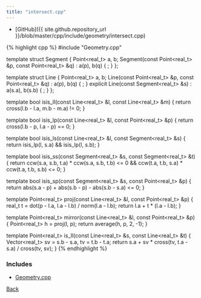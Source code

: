 ```yaml
---
title: "intersect.cpp"
---
```


- [GitHub]({{ site.github.repository_url }}/blob/master/cpp/include/geometry/intersect.cpp)

{% highlight cpp %}
#include "Geometry.cpp"

template <typename real_t> struct Segment {
  Point<real_t> a, b;
  Segment(const Point<real_t> &p, const Point<real_t> &q) : a(p), b(q) { ; }
};

template <typename real_t> struct Line {
  Point<real_t> a, b;
  Line(const Point<real_t> &p, const Point<real_t> &q) : a(p), b(q) { ; }
  explicit Line(const Segment<real_t> &s) : a(s.a), b(s.b) { ; }
};

template <typename real_t>
bool isis_ll(const Line<real_t> &l, const Line<real_t> &m) {
  return cross(l.b - l.a, m.b - m.a) != 0;
}

template <typename real_t>
bool isis_lp(const Line<real_t> &l, const Point<real_t> &p) {
  return cross(l.b - p, l.a - p) == 0;
}

template <typename real_t>
bool isis_ls(const Line<real_t> &l, const Segment<real_t> &s) {
  return isis_lp(l, s.a) && isis_lp(l, s.b);
}

template <typename real_t>
bool isis_ss(const Segment<real_t> &s, const Segment<real_t> &t) {
  return ccw(s.a, s.b, t.a) * ccw(s.a, s.b, t.b) <= 0 &&
         ccw(t.a, t.b, s.a) * ccw(t.a, t.b, s.b) <= 0;
}

template <typename real_t>
bool isis_sp(const Segment<real_t> &s, const Point<real_t> &p) {
  return abs(s.a - p) + abs(s.b - p) - abs(s.b - s.a) <= 0;
}

template <typename real_t>
Point<real_t> proj(const Line<real_t> &l, const Point<real_t> &p) {
  real_t t = dot(p - l.a, l.a - l.b) / norm(l.a - l.b);
  return l.a + t * (l.a - l.b);
}

template <typename real_t>
Point<real_t> mirror(const Line<real_t> &l, const Point<real_t> &p) {
  Point<real_t> h = proj(l, p);
  return average(h, p, 2, -1);
}

template <typename real_t>
Point<real_t> is_ll(const Line<real_t> &s, const Line<real_t> &t) {
  Vector<real_t> sv = s.b - s.a, tv = t.b - t.a;
  return s.a + sv * cross(tv, t.a - s.a) / cross(tv, sv);
}
{% endhighlight %}

### Includes

- [Geometry.cpp](Geometry)

[Back](../..)
